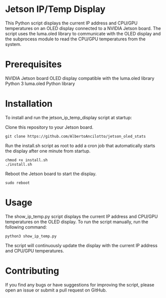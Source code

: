 # Jetson IP/Temp Display
This Python script displays the current IP address and CPU/GPU temperatures on an OLED display connected to a NVIDIA Jetson board. The script uses the luma.oled library to communicate with the OLED display and the subprocess module to read the CPU/GPU temperatures from the system.

# Prerequisites
NVIDIA Jetson board
OLED display compatible with the luma.oled library
Python 3
luma.oled Python library

# Installation
To install and run the jetson_ip_temp_display script at startup:

Clone this repository to your Jetson board.
```
git clone https://github.com/AlbertoAncilotto/jetson_oled_stats
```
Run the install.sh script as root to add a cron job that automatically starts the display after one minute from startup.
```
chmod +x install.sh
./install.sh
```

Reboot the Jetson board to start the display.
```
sudo reboot
```

# Usage
The show_ip_temp.py script displays the current IP address and CPU/GPU temperatures on the OLED display. To run the script manually, run the following command:

```
python3 show_ip_temp.py
```

The script will continuously update the display with the current IP address and CPU/GPU temperatures.

# Contributing
If you find any bugs or have suggestions for improving the script, please open an issue or submit a pull request on GitHub.